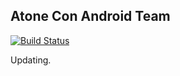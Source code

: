 Atone Con Android Team
-----------------

[![Build Status](https://circleci.com/gh/AsianTechInc/Atonecon-Android/tree/master.svg?style=shield&circle-token=47ad1bba2de729235789563ac4826028328afa82)](https://circleci.com/gh/AsianTechInc/Atonecon-Android/tree/master.svg?style=shield&circle-token=47ad1bba2de729235789563ac4826028328afa82)

Updating.

